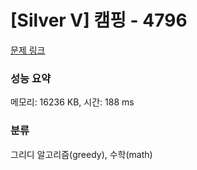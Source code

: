 # [Silver V] 캠핑 - 4796 

[문제 링크](https://www.acmicpc.net/problem/4796) 

### 성능 요약

메모리: 16236 KB, 시간: 188 ms

### 분류

그리디 알고리즘(greedy), 수학(math)

